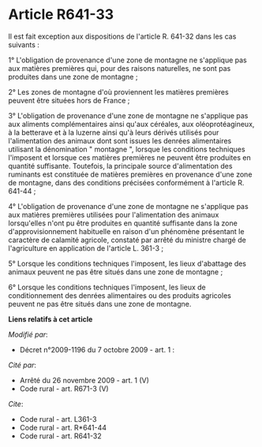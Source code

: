 # Article R641-33

Il est fait exception aux dispositions de l'article R. 641-32 dans les cas suivants : 

1° L'obligation de provenance d'une zone de montagne ne s'applique pas aux matières premières qui, pour des raisons
naturelles, ne sont pas produites dans une zone de montagne ; 

2° Les zones de montagne d'où proviennent les matières premières peuvent être situées hors de France ; 

3° L'obligation de provenance d'une zone de montagne ne s'applique pas aux aliments complémentaires ainsi qu'aux céréales,
aux oléoprotéagineux, à la betterave et à la luzerne ainsi qu'à leurs dérivés utilisés pour l'alimentation des animaux dont
sont issues les denrées alimentaires utilisant la dénomination " montagne ", lorsque les conditions techniques l'imposent et
lorsque ces matières premières ne peuvent être produites en quantité suffisante. Toutefois, la principale source
d'alimentation des ruminants est constituée de matières premières en provenance d'une zone de montagne, dans des conditions
précisées conformément à l'article R. 641-44 ; 

4° L'obligation de provenance d'une zone de montagne ne s'applique pas aux matières premières utilisées pour l'alimentation
des animaux lorsqu'elles n'ont pu être produites en quantité suffisante dans la zone d'approvisionnement habituelle en raison
d'un phénomène présentant le caractère de calamité agricole, constaté par arrêté du ministre chargé de l'agriculture en
application de l'article L. 361-3 ; 

5° Lorsque les conditions techniques l'imposent, les lieux d'abattage des animaux peuvent ne pas être situés dans une zone de
montagne ; 

6° Lorsque les conditions techniques l'imposent, les lieux de conditionnement des denrées alimentaires ou des produits
agricoles peuvent ne pas être situés dans une zone de montagne.

**Liens relatifs à cet article**

_Modifié par_:

  - Décret n°2009-1196 du 7 octobre 2009 - art. 1 :

_Cité par_:

  - Arrêté du 26 novembre 2009 - art. 1 (V)
  - Code rural - art. R671-3 (V)

_Cite_:

  - Code rural - art. L361-3
  - Code rural - art. R*641-44
  - Code rural - art. R641-32
